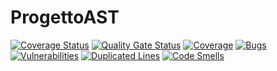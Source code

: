 ﻿# ProgettoAST
[![Coverage Status](https://coveralls.io/repos/github/IreneScarpanti/ProgettoAST/badge.svg?branch=main)](https://coveralls.io/github/IreneScarpanti/ProgettoAST?branch=main)
[![Quality Gate Status](https://sonarcloud.io/api/project_badges/measure?project=IreneScarpanti_ProgettoAST&metric=alert_status)](https://sonarcloud.io/summary/new_code?id=IreneScarpanti_ProgettoAST)
[![Coverage](https://sonarcloud.io/api/project_badges/measure?project=IreneScarpanti_ProgettoAST&metric=coverage)](https://sonarcloud.io/summary/new_code?id=IreneScarpanti_ProgettoAST)
[![Bugs](https://sonarcloud.io/api/project_badges/measure?project=IreneScarpanti_ProgettoAST&metric=bugs)](https://sonarcloud.io/summary/new_code?id=IreneScarpanti_ProgettoAST)
[![Vulnerabilities](https://sonarcloud.io/api/project_badges/measure?project=IreneScarpanti_ProgettoAST&metric=vulnerabilities)](https://sonarcloud.io/summary/new_code?id=IreneScarpanti_ProgettoAST)
[![Duplicated Lines](https://sonarcloud.io/api/project_badges/measure?project=IreneScarpanti_ProgettoAST&metric=duplicated_lines_density)](https://sonarcloud.io/summary/new_code?id=IreneScarpanti_ProgettoAST)
[![Code Smells](https://sonarcloud.io/api/project_badges/measure?project=IreneScarpanti_ProgettoAST&metric=code_smells)](https://sonarcloud.io/summary/new_code?id=IreneScarpanti_ProgettoAST)


